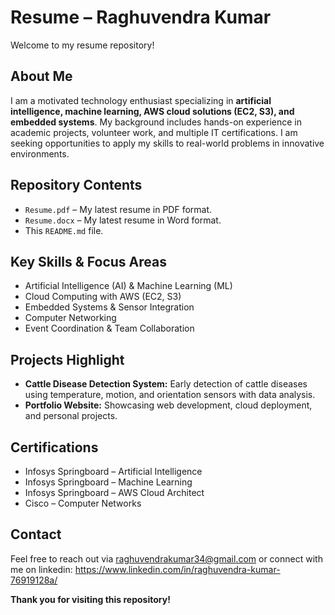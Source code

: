 # Resume – Raghuvendra Kumar

Welcome to my resume repository!

## About Me

I am a motivated technology enthusiast specializing in **artificial intelligence, machine learning, AWS cloud solutions (EC2, S3), and embedded systems**. My background includes hands-on experience in academic projects, volunteer work, and multiple IT certifications. I am seeking opportunities to apply my skills to real-world problems in innovative environments.

## Repository Contents

- `Resume.pdf` – My latest resume in PDF format.
- `Resume.docx` – My latest resume in Word format.
- This `README.md` file.

## Key Skills & Focus Areas

- Artificial Intelligence (AI) & Machine Learning (ML)
- Cloud Computing with AWS (EC2, S3)
- Embedded Systems & Sensor Integration
- Computer Networking
- Event Coordination & Team Collaboration

## Projects Highlight

- **Cattle Disease Detection System:** Early detection of cattle diseases using temperature, motion, and orientation sensors with data analysis.
- **Portfolio Website:** Showcasing web development, cloud deployment, and personal projects.

## Certifications

- Infosys Springboard – Artificial Intelligence
- Infosys Springboard – Machine Learning
- Infosys Springboard – AWS Cloud Architect
- Cisco – Computer Networks

## Contact

Feel free to reach out via raghuvendrakumar34@gmail.com or connect with me on linkedin: https://www.linkedin.com/in/raghuvendra-kumar-76919128a/ 

**Thank you for visiting this repository!**

